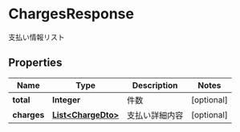 

# ChargesResponse

支払い情報リスト

## Properties

| Name | Type | Description | Notes |
|------------ | ------------- | ------------- | -------------|
|**total** | **Integer** | 件数 |  [optional] |
|**charges** | [**List&lt;ChargeDto&gt;**](ChargeDto.md) | 支払い詳細内容 |  [optional] |



